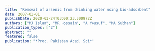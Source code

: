 ```yaml
---
title: "Removal of arsenic from drinking water using bio-adsorbent"
date: 2007-01-01
publishDate: 2020-01-24T03:00:23.300972Z
authors: ["MJ Islam", "MR Hossain", "A Yousuf", "MA Subhan"]
publication_types: ["2"]
abstract: ""
featured: false
publication: "*Proc. Pakistan Acad. Sci*"
---
```


